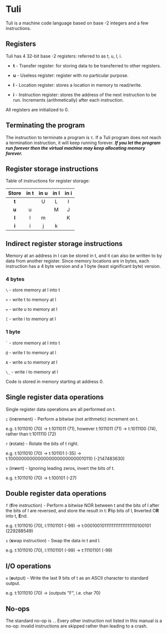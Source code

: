 # Tuli

Tuli is a machine code language based on base -2 integers and a few instructions.

## Registers

Tuli has 4 32-bit base -2 registers: referred to as t, u, l, i.

- **t** - Transfer register: for storing data to be transferred to other registers.
 
- **u** - Useless register: register with no particular purpose.
 
- **l** - Location register: stores a location in memory to read/write.
 
- **i** - Instruction register: stores the address of the next instruction to be run. Increments (arithmetically) after each instruction.

All registers are initialized to 0.

## Terminating the program

The instruction to terminate a program is `t`.
If a Tuli program does not reach a termination instruction, it will keep running forever. ***If you let the program run forever then the virtual machine may keep allocating memory forever.***

## Register storage instructions

Table of instructions for register storage:

| Store | in t | in u | in l | in i |
|:-----:|:----:|:----:|:----:|:----:|
| **t** |      | U    | L    | I    |
| **u** | u    |      | M    | J    |
| **l** | l    | m    |      | K    |
| **i** | i    | j    | k    |      |

## Indirect register storage instructions

Memory at an address in l can be stored in t, and it can also be written to by data from another register. Since memory locations are in bytes, each instruction has a 4 byte version and a 1 byte (least significant byte) version.

### 4 bytes

`\` - store memory at l into t

`<` - write t to memory at l

`=` - write u to memory at l

`[` - write i to memory at l

### 1 byte

`` ` `` - store memory at l into t

`@` - write t to memory at l

`A` - write u to memory at l

`\_` - write i to memory at l

Code is stored in memory starting at address 0.

## Single register data operations

Single register data operations are all performed on t.

`c` (in**c**rement) - Perform a bitwise (not arithmetic) increment on t.

e.g. t:1011010 (70) -> t:1011011 (71), however t:1011011 (71) -> t:1011100 (74), rather than t:1011110 (72)

`r` (**r**otate) - Rotate the bits of t right.

e.g. t:1011010 (70) -> t:101101 (-35) -> t:10000000000000000000000000010110 (-2147483630)

`v` (in**v**ert) - Ignoring leading zeros, invert the bits of t.

e.g. t:1011010 (70) -> t:100101 (-27)

## Double register data operations

`f` (**f**ire instruction) - Perform a bitwise NOR between t and the bits of l after the bits of l are reversed, and store the result in t: **F**lip bits of l, **I**nverted O**R** into t, **E**nd.

e.g. t:1011010 (70), l:11101101 (-99) -> t:00010010111111111111111110100101 (229288549)

`s` (**s**wap instruction) - Swap the data in t and l.

e.g. t:1011010 (70), l:11101101 (-99) -> t:11101101 (-99)

## I/O operations

`o` (**o**utput) - Write the last 9 bits of t as an ASCII character to standard output.

e.g. t:1011010 (70) -> (outputs "F", i.e. char 70)

## No-ops

The standard no-op is `.`. Every other instruction not listed in this manual is a no-op: invalid instructions are skipped rather than leading to a crash.

